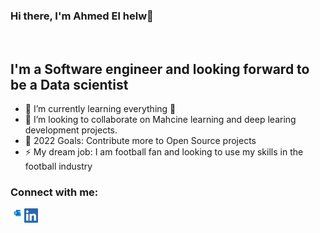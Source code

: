 ### Hi there, I'm Ahmed El helw👋

<br/>

## I'm a Software engineer and looking forward to be a Data scientist 


- 🌱 I’m currently learning everything 🤣
- 👯  I’m looking to collaborate on Mahcine learning and deep learing development projects.
- 🥅 2022 Goals: Contribute more to Open Source projects 
- ⚡ My dream job: I am football fan and looking to use my skills in the football industry

### Connect with me:


[<img align="left" alt="Ahmed Abohegazy | Gmail" width="22px" src="icons/hotmail.png" />][Gmail]

[<img align="left" alt="Ahmed Abohegazy  | LinkedIn" width="22px" src="icons/linkedin_icon.png" />][linkedin]

<br />



 







[linkedin]:https://www.linkedin.com/in/ahmed-elhelw-507225173/
[Gmail]: mailto:ahmed.elhelw769@hotmail.com


